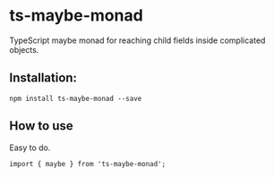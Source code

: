 # ts-maybe-monad

TypeScript maybe monad for reaching child fields inside complicated objects.

## Installation:
```
npm install ts-maybe-monad --save
```

## How to use
Easy to do.

```
import { maybe } from 'ts-maybe-monad';
```